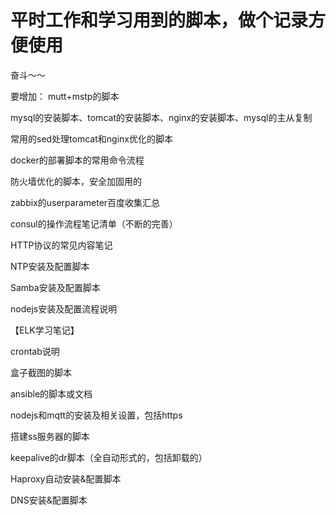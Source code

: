 # 平时工作和学习用到的脚本，做个记录方便使用

奋斗～～


要增加：
mutt+mstp的脚本

mysql的安装脚本、tomcat的安装脚本、nginx的安装脚本、mysql的主从复制

常用的sed处理tomcat和nginx优化的脚本

docker的部署脚本的常用命令流程

防火墙优化的脚本，安全加固用的

zabbix的userparameter百度收集汇总

consul的操作流程笔记清单（不断的完善）

HTTP协议的常见内容笔记

NTP安装及配置脚本

Samba安装及配置脚本

nodejs安装及配置流程说明

【ELK学习笔记】

crontab说明

盒子截图的脚本

ansible的脚本或文档

nodejs和mqtt的安装及相关设置，包括https

搭建ss服务器的脚本

keepalive的dr脚本（全自动形式的，包括卸载的）

Haproxy自动安装&配置脚本

DNS安装&配置脚本

